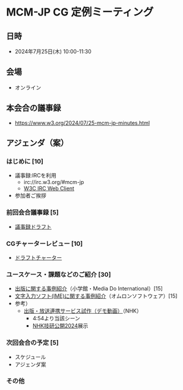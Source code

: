 # MCM-JP CG 定例ミーティング

## 日時
- 2024年7月25日(木) 10:00-11:30　

## 会場
- オンライン

## 本会合の議事録
- https://www.w3.org/2024/07/25-mcm-jp-minutes.html

## アジェンダ（案）
### はじめに [10]
  - 議事録:IRCを利用
    - irc://irc.w3.org/#mcm-jp
    - [W3C IRC Web Client](https://irc.w3.org/#mcm-jp)
  - 参加者ご挨拶
### 前回会合議事録 [5]
  - [議事録ドラフト](https://github.com/w3c-cg/mcm-jp/tree/minutes-20240628/meetings/2024-06-28)
### CGチャーターレビュー [10]
  - [ドラフトチャーター](https://w3c-cg.github.io/mcm-jp/charters/cg-charter-mcm-jp-2024)
### ユースケース・課題などのご紹介 [30]
  - [出版に関する事例紹介](https://github.com/w3c-cg/mcm-jp/tree/main/meetings/2024-07-25/20240725_mcm-jp-cg_小学館説明資料.pdf)（小学館・Media Do International）[15]
  - [文字入力ソフト(IME)に関する事例紹介](https://github.com/w3c-cg/mcm-jp/tree/main/meetings/2024-07-25/20240725_mcm-jp-cg_オムロンソフトウェアIME紹介資料.pdf)（オムロンソフトウェア）[15]
  - 参考）
    - [出版・放送連携サービス試作（デモ動画）](https://www.nhk.or.jp/strl/open2024/lecture/presentation2.html)（NHK）
      - 4:54より当該シーン
      - [NHK技研公開2024](https://www.nhk.or.jp/strl/open2024/index.html)展示

### 次回会合の予定 [5]
  - スケジュール
  - アジェンダ案
### その他
  

